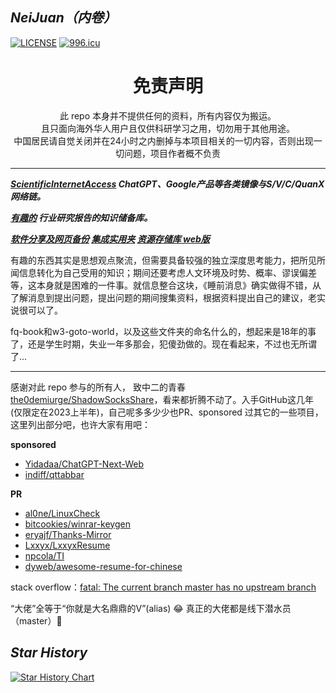 ## ***NeiJuan（内卷）***

[![LICENSE](https://img.shields.io/badge/license-Anti%20996-blue.svg)](https://github.com/996icu/996.ICU/blob/master/LICENSE) [![996.icu](https://img.shields.io/badge/link-996.icu-red.svg)](https://996.icu)

<!--</a><img align="right" src="https://fastly.jsdelivr.net/gh/hoochanlon/w3-goto-world/W3UnitTest/mof2.PNG" width="250 " height="250" /></a><a><img align="right" src="https://fastly.jsdelivr.net/gh/hoochanlon/w3-goto-world/W3UnitTest/mof1.PNG" width="250 " height="250" />-->

<!--![冲出你的窗口](https://fastly.jsdelivr.net/gh/hoochanlon/w3-goto-world/W3UnitTest/ccndck.png)-->


<h1 align="center"> 免责声明 </h1>

<p align="center">
此 repo 本身并不提供任何的资料，所有内容仅为搬运。<br>
且只面向海外华人用户且仅供科研学习之用，切勿用于其他用途。
<br>
中国居民请自觉关闭并在24小时之内删掉与本项目相关的一切内容，否则出现一切问题，项目作者概不负责
</p>
<hr>

***[ScientificInternetAccess](ScientificInternetAccess/) ChatGPT、Google产品等各类镜像与S/V/C/QuanX网络链。***

***[有趣的](有趣的/) 行业研究报告的知识储备库。***

***[软件分享及网页备份](软件分享及网页备份/) [集成实用夹](集成实用夹/) [资源存储库 web版](https://hoochanlon.github.io/w3-goto-world/)***

有趣的东西其实是思想观点聚流，但需要具备较强的独立深度思考能力，把所见所闻信息转化为自己受用的知识；期间还要考虑人文环境及时势、概率、谬误偏差等，这本身就是困难的一件事。就信息整合这块，《睡前消息》确实做得不错，从了解消息到提出问题，提出问题的期间搜集资料，根据资料提出自己的建议，老实说很可以了。

fq-book和w3-goto-world，以及这些文件夹的命名什么的，想起来是18年的事了，还是学生时期，失业一年多那会，犯傻劲做的。现在看起来，不过也无所谓了...

---

感谢对此 repo 参与的所有人， 致中二的青春 <a href="https://github.com/the0demiurge/ShadowSocksShare">the0demiurge/ShadowSocksShare</a>，看来都折腾不动了。入手GitHub这几年(仅限定在2023上半年)，自己呢多多少少也PR、sponsored 过其它的一些项目，这里列出部分吧，也许大家有用吧：

**sponsored**

* [Yidadaa/ChatGPT-Next-Web](https://github.com/Yidadaa/ChatGPT-Next-Web)
* [indiff/qttabbar](https://github.com/indiff/qttabbar)

**PR**

* [al0ne/LinuxCheck](https://github.com/al0ne/LinuxCheck)
* [bitcookies/winrar-keygen](https://github.com/bitcookies/winrar-keygen)
* [eryajf/Thanks-Mirror](https://github.com/eryajf/Thanks-Mirror)
* [Lxxyx/LxxyxResume](https://github.com/Lxxyx/LxxyxResume)
* [npcola/TI](https://github.com/npcola/TI)
* [dyweb/awesome-resume-for-chinese](https://github.com/dyweb/awesome-resume-for-chinese)

stack overflow：[fatal: The current branch master has no upstream branch](https://stackoverflow.com/a/50134362)

“大佬”全等于“你就是大名鼎鼎的V”(alias) 😂 真正的大佬都是线下潜水员（master）🤿

## ***Star History***

[![Star History Chart](https://api.star-history.com/svg?repos=hoochanlon/neijuan&type=Date)](https://star-history.com/#hoochanlon/neijuan&Date)

<!--
<hr>
<p align="center">

<br>
</p>
-->

